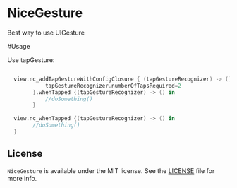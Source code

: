 # NiceGesture
Best way to use UIGesture

#Usage

Use tapGesture:

```swift

  view.nc_addTapGestureWithConfigClosure { (tapGestureRecognizer) -> () in
            tapGestureRecognizer.numberOfTapsRequired=2
        }.whenTapped {(tapGestureRecognizer) -> () in
            //doSomething()
        }
        
  view.nc_whenTapped {(tapGestureRecognizer) -> () in
        //doSomething()
  }

```

## License

`NiceGesture` is available under the MIT license. See the [LICENSE](./LICENSE) file for more info.
